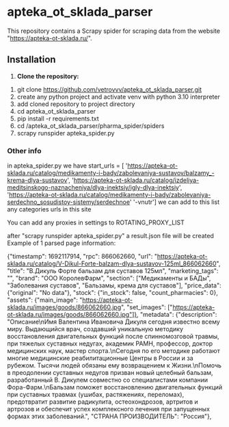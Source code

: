 # apteka_ot_sklada_parser

This repository contains a Scrapy spider for scraping data from the website "https://apteka-ot-sklada.ru/".
## Installation

1. **Clone the repository:**
1) git clone https://github.com/vetrovvv/apteka_ot_sklada_parser.git
2) create any python project and activate venv with python 3.10 interpreter
3) add cloned repository to project directory
4) cd apteka_ot_sklada_parser
5) pip install -r requirements.txt
6) cd /apteka_ot_sklada_parser/pharma_spider/spiders
7) scrapy runspider apteka_spider.py

### Other info
in apteka_spider.py we have 
start_urls = [
        'https://apteka-ot-sklada.ru/catalog/medikamenty-i-bady/zabolevaniya-sustavov/balzamy_-krema-dlya-sustavov',
        'https://apteka-ot-sklada.ru/catalog/izdeliya-meditsinskogo-naznacheniya/dlya-inektsiy/igly-dlya-inektsiy',
        'https://apteka-ot-sklada.ru/catalog/medikamenty-i-bady/zabolevaniya-serdechno_sosudistoy-sistemy/serdechnoe'
        '-vnutr']
we can add to this list any categories urls in this site


You can add any proxies in settings to ROTATING_PROXY_LIST

after "scrapy runspider apteka_spider.py" a result.json file will be created
Example of 1 parsed page information:

{"timestamp": 1692117914, "rpc": 866062660, "url": "https://apteka-ot-sklada.ru/catalog/V-Dikul-Forte-balzam-dlya-sustavov-125ml_866062660", "title": "В.Дикуль Форте бальзам для суставов 125мл", "marketing_tags": "", "brand": "ООО КоролевФарм", "section": ["Медикаменты и БАДы", "Заболевания суставов", "Бальзамы, крема для суставов"], "price_data": {"original": "No data"}, "stock": {"in_stock": false, "count_pharmacies": 0}, "assets": {"main_image": "https://apteka-ot-sklada.ru/images/goods/866062660.jpg", "set_images": ["https://apteka-ot-sklada.ru/images/goods/866062660.jpg"]}, "metadata": {"description": "Описание\nИмя Валентина Ивановича Дикуля сегодня известно всему миру. Выдающийся врач, создавший уникальную методику восстановления двигательных функций после спинномозговой травмы, при тяжелых суставных недугах, академик РАМН, профессор, доктор медицинских наук, мастер спорта.\nСегодня по его методике работают многие медицинские реабилитационные Центры в России и за рубежом. Тысячи людей обязаны ему возвращением к Жизни.\nПомочь в преодолении суставных недугов призван новый целебный бальзам, разработанный В. Дикулем совместно со специалистами компании Фора-Фарм.\nБальзам поможет восстановлению двигательных функций при суставных травмах (ушибах, растяжениях, переломах), предотвратит развитие радикулита, остеохондрозов, артритов и артрозов и обеспечит успех комплексного лечения при запущенных формах этих заболеваний.", "СТРАНА ПРОИЗВОДИТЕЛЬ": "Россия"},

